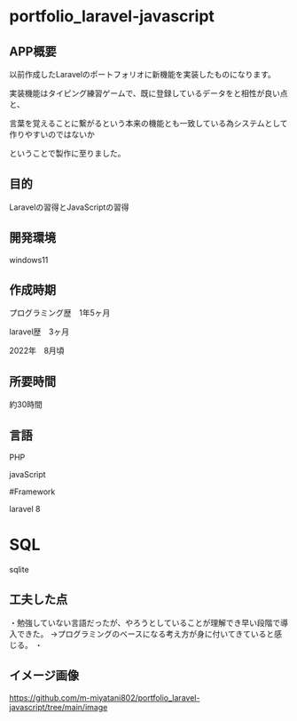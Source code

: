 # portfolio_laravel-javascript

## APP概要

以前作成したLaravelのポートフォリオに新機能を実装したものになります。

実装機能はタイピング練習ゲームで、既に登録しているデータをと相性が良い点と、

言葉を覚えることに繋がるという本来の機能とも一致している為システムとして作りやすいのではないか

ということで製作に至りました。

## 目的

Laravelの習得とJavaScriptの習得

## 開発環境

windows11

## 作成時期

プログラミング歴　1年5ヶ月

laravel歴　3ヶ月

2022年　8月頃

## 所要時間

約30時間

## 言語

PHP

javaScript

#Framework

laravel 8

# SQL

sqlite

## 工夫した点

・勉強していない言語だったが、やろうとしていることが理解でき早い段階で導入できた。
  →プログラミングのベースになる考え方が身に付いてきていると感じる。
・

## イメージ画像

https://github.com/m-miyatani802/portfolio_laravel-javascript/tree/main/image
